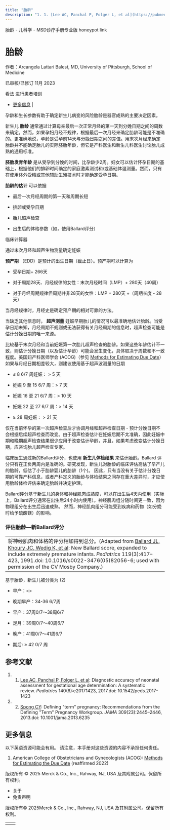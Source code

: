 ```yaml
---
title: "胎龄"
description: "1. 1. [Lee AC, Panchal P, Folger L, et al](https://pubmed.ncbi.nlm.nih.gov/29150458/): Diagnostic accuracy of neonatal assessment for gestational age determination: A systematic review. _Pediatrics_ 140(6):e20171423, 2017.doi: 10.1542/peds.2017-1423"
---
```


﻿胎龄 \- 儿科学 \- MSD诊疗手册专业版 honeypot link

# 胎龄

作者：Arcangela Lattari Balest, MD, University of Pittsburgh, School of Medicine

已审核/已修订 11月 2023

看法 进行患者培训

- [更多信息](#更多信息_v36188525_zh) \|

孕龄和生长参数有助于确定新生儿病变的风险胎龄是器官成熟的主要决定因素。

新生儿 **胎龄** 通常通过计算母亲最后一次正常月经的第一天到分娩日期之间的周数来确定。然而，如果孕妇月经不规律，根据最后一次月经来确定胎龄可能是不准确的。更准确地说，孕龄是受孕前14天与分娩日期之间的差值。用末次月经来确定胎龄并不能确定胎儿的实际胚胎年龄，但它是产科医生和新生儿科医生讨论胎儿成熟的通用标准。

**胚胎发育年龄** 是从受孕到分娩的时间，比孕龄少2周。妇女可以估计怀孕日期的基础上，根据他们的排卵时间确定的家庭激素测试和/或基础体温测量。然而，只有在使用体外受精或其他辅助生殖技术时才能确定受孕日期。

**胎龄的估计** 可以依据

- 最后一次月经周期的第一天和周期长短

- 排卵或受孕日期

- 胎儿超声检查

- 出生后的体格参数（如，使用Ballard评分）


临床计算器

通过末次月经和超声生物测量确定妊娠



**预产期** （EDD）是预计的出生日期（截止日）。预产期可以计算为

- 受孕日期\+ 266天

- 对于周期28天、月经规律的女性：末次月经时间（LMP）+ 280天（40周）

- 对于月经周期规律但周期并非28天的女性：LMP + 280天 +（周期长度 - 28天）


当月经规律时，月经史是确定预产期的相对可靠的方法。

当缺乏其他信息时， **超声测量** 妊娠早期胎儿的情况可以最准确地估计胎龄。当受孕日期未知，月经周期不规则或无法获得有关月经周期的信息时，超声检查可能是估计分娩日期的唯一来源。

比较基于末次月经和当前妊娠第一次胎儿超声检查的胎龄。如果这些年龄估计不一致，则估计分娩日期（以及估计孕龄）可能会发生变化，具体取决于周数和不一致程度。美国妇产科医师学会 (ACOG)（参见 [Methods for Estimating Due Date](https://www.acog.org/clinical/clinical-guidance/committee-opinion/articles/2017/05/methods-for-estimating-the-due-date)）如果与月经日期相差较大，则建议使用基于超声波测量的日期

- ≤ 8 6/7 周妊娠： > 5 天

- 妊娠 9 至 15 6/7 周：> 7 天

- 妊娠 16 至 21 6/7 周：> 10 天

- 妊娠 22 至 27 6/7 周：> 14 天

- ≥ 28 周妊娠： > 21 天


仅在当前怀孕的第一次超声检查后才协调月经和超声检查日期 \- 预计分娩日期不会根据后续超声检查而改变。由于超声检查估计在妊娠后期不太准确，因此妊娠中期和晚期超声检查结果很少应用于改变估计孕龄，并且，如果考虑改变估计分娩日期，应咨询胎儿超声检查专家。

临床医生通过新的Ballard评分，也使用 **新生儿体检结果** 来估计胎龄。Ballard 评分只有在正负两周内是准确的。研究发现，新生儿对胎龄的临床评估高估了早产儿的胎龄，低估了小于胎龄婴儿的胎龄（1个)。 因此，只有当没有关于估计分娩日期的可靠产科信息，或者产科定义的胎龄与体检结果之间存在重大差异时，才应使用胎龄体检评估来确定胎龄并决定护理。

Ballard评分基于新生儿的身体和神经肌肉成熟度，可以在出生后4天内使用（实际上，Ballard评分通常在出生后24小时内使用）。神经肌肉组分随时间更一致，因为物理组分在出生后迅速成熟。 然而，神经肌肉组分可能受到疾病和药物（如分娩时给予硫酸镁）的影响。

### 评估胎龄—新Ballard评分

|     |
| --- |
| 将神经肌肉和体格的评分相加得到总分。(Adapted from [Ballard JL, Khoury JC, Wedig K, et al](https://pubmed.ncbi.nlm.nih.gov/1880657/): New Ballard score, expanded to include extremely premature infants. _Pediatrics_ 119(3):417–423, 1991.doi: 10.1016/s0022-3476(05)82056-6; used with permission of the CV Mosby Company.)<br> |

基于胎龄，新生儿被分类为 (2)

- 早产：<>

- 晚期早产：34-36 6/7周

- 早产：37周0/7〜38周6/7

- 足月：39周0/7〜40周6/7

- 晚产：41周0/7〜41周6/7

- 期后: ≥ 42 0/7 周


## 参考文献

1. 1. [Lee AC, Panchal P, Folger L, et al](https://pubmed.ncbi.nlm.nih.gov/29150458/): Diagnostic accuracy of neonatal assessment for gestational age determination: A systematic review. _Pediatrics_ 140(6):e20171423, 2017.doi: 10.1542/peds.2017-1423

2. 2. [Spong CY](https://pubmed.ncbi.nlm.nih.gov/23645117/): Defining "term" pregnancy: Recommendations from the Defining "Term" Pregnancy Workgroup. _JAMA_ 309(23):2445–2446, 2013.doi: 10.1001/jama.2013.6235


## 更多信息

以下英语资源可能会有用。 请注意，本手册对这些资源的内容不承担任何责任。

1. American College of Obstetricians and Gynecologists (ACOG): [Methods for Estimating the Due Date](https://www.acog.org/clinical/clinical-guidance/committee-opinion/articles/2017/05/methods-for-estimating-the-due-date) (reaffirmed 2022)




版权所有 © 2025
Merck & Co., Inc., Rahway, NJ, USA 及其附属公司。保留所有权利。

- 关于
- 免责声明

版权所有© 2025Merck & Co., Inc., Rahway, NJ, USA 及其附属公司。保留所有权利。

|     |     |
| --- | --- |
|  |  |
